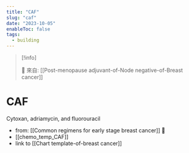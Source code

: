 ```yaml
---
title: "CAF"
slug: "caf"
date: "2023-10-05"
enableToc: false
tags:
  - building
---
```


> [!info]
>
> 🌱 來自: [[Post-menopause adjuvant-of-Node negative-of-Breast cancer]]

# CAF

Cytoxan, adriamycin, and fluorouracil

- from: [[Common regimens for early stage breast cancer]] 󰒖
- [[chemo_temp_CAF]]
- link to [[Chart template-of-breast cancer]] 
